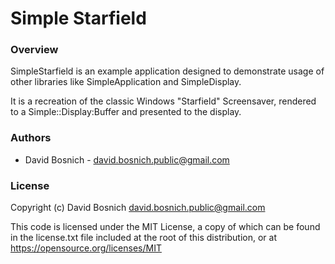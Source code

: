 # Simple Starfield


### Overview
SimpleStarfield is an example application designed to demonstrate
usage of other libraries like SimpleApplication and SimpleDisplay.

It is a recreation of the classic Windows "Starfield" Screensaver,
rendered to a Simple::Display:Buffer and presented to the display.


### Authors
- David Bosnich - <david.bosnich.public@gmail.com>


### License
Copyright (c) David Bosnich <david.bosnich.public@gmail.com>

This code is licensed under the MIT License, a copy of which
can be found in the license.txt file included at the root of
this distribution, or at https://opensource.org/licenses/MIT
